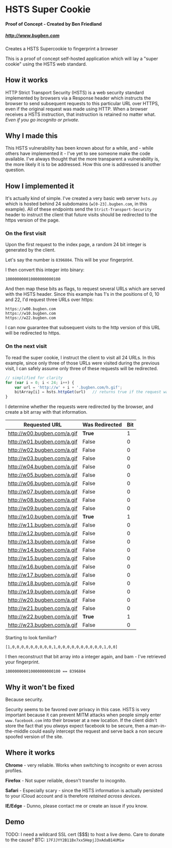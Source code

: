 # HSTS Super Cookie
#### Proof of Concept - Created by Ben Friedland
##### http://www.bugben.com

Creates a HSTS Supercookie to fingerprint a browser

This is a proof of concept self-hosted application which will lay a "super cookie"
using the HSTS web standard. 

## How it works

HTTP Strict Transport Security (HSTS) is a web security standard implemented 
by browsers via a Response header which instructs the browser to send subsequent 
requests to this particular URL over HTTPS, even if the original request was made
using HTTP. When a browser receives a HSTS instruction, that instruction is retained
no matter what. *Even if you go incognito or private.*

## Why I made this

This HSTS vulnerability has been known about for a while, and - while others have
implemented it - I've yet to see someone make the code available. I've always thought
that the more transparent a vulnerability is, the more likely it is to be addressed. 
How this one is addressed is another question.

## How I implemented it

It's actually kind of simple. I've created a very basic web server `hsts.py` which 
is hosted behind 24 subdomains (`w[0-23].bugben.com`, in this example). All of these
endpoints send the `Strict-Transport-Security` header to instruct the client that 
future visits should be redirected to the https version of the page.

### On the first visit

Upon the first request to the index page, a random 24 bit integer is generated by the 
client. 

Let's say the number is ```8396804```. This will be your fingerprint.

I then convert this integer into binary:

    100000000010000000000100

And then map these bits as flags, to request several URLs which are served with the HSTS 
header. Since this example has 1's in the positions of 0, 10 and 22, I'd request three 
URLs over https:

    https://w00.bugben.com
    https://w10.bugben.com
    https://w22.bugben.com

I can now guarantee that subsequent visits to the http version of this URL will be 
redirected to https.

### On the next visit

To read the super cookie, I instruct the client to visit all 24 URLs. In this example, 
since only three of those URLs were visited during the previous visit, I can safely 
assume only three of these requests will be redirected. 

```javascript
// simplified for clarity
for (var i = 0; i < 24; i++) {
    var url = 'http://w' + i + '.bugben.com/h.gif';     
    bitArray[i] = hsts.httpGet(url)   // returns true if the request was a redirect
}
```        

I determine whether the requests were redirected by the browser, and create a bit 
array with that information.

| Requested URL                | Was Redirected | Bit |                         
| ---------------------------- | -------------- | --- |                         
| http://w00.bugben.com/a.gif  | **True**       | 1   |                         
| http://w01.bugben.com/a.gif  | False          | 0   |                         
| http://w02.bugben.com/a.gif  | False          | 0   |                         
| http://w03.bugben.com/a.gif  | False          | 0   |                         
| http://w04.bugben.com/a.gif  | False          | 0   |                         
| http://w05.bugben.com/a.gif  | False          | 0   |                         
| http://w06.bugben.com/a.gif  | False          | 0   |                         
| http://w07.bugben.com/a.gif  | False          | 0   |                         
| http://w08.bugben.com/a.gif  | False          | 0   |                         
| http://w09.bugben.com/a.gif  | False          | 0   |                         
| http://w10.bugben.com/a.gif  | **True**       | 1   |                         
| http://w11.bugben.com/a.gif  | False          | 0   |                         
| http://w12.bugben.com/a.gif  | False          | 0   |                         
| http://w13.bugben.com/a.gif  | False          | 0   |                         
| http://w14.bugben.com/a.gif  | False          | 0   |                         
| http://w15.bugben.com/a.gif  | False          | 0   |                         
| http://w16.bugben.com/a.gif  | False          | 0   |                         
| http://w17.bugben.com/a.gif  | False          | 0   |                         
| http://w18.bugben.com/a.gif  | False          | 0   |                         
| http://w19.bugben.com/a.gif  | False          | 0   |                         
| http://w20.bugben.com/a.gif  | False          | 0   |                         
| http://w21.bugben.com/a.gif  | False          | 0   |                         
| http://w22.bugben.com/a.gif  | **True**       | 1   |                         
| http://w23.bugben.com/a.gif  | False          | 0   | 

Starting to look familiar?

    [1,0,0,0,0,0,0,0,0,0,1,0,0,0,0,0,0,0,0,0,0,1,0,0]

I then reconstruct that bit array into a integer again, and bam - I've retrieved your fingerprint.

    100000000010000000000100 == 8396804
    
## Why it won't be fixed

Because security.

Security seems to be favored over privacy in this case. HSTS is very important because it can prevent
MITM attacks when people simply enter `www.facebook.com` into their browser at a new location. If 
the client didn't store the fact that you *always* expect facebook to be secure, then a 
man-in-the-middle could easily intercept the request and serve back a non secure spoofed version of 
the site.

## Where it works

**Chrome** - very reliable. Works when switching to incognito or even across profiles.

**Firefox** - Not super reliable, doesn't transfer to incognito.

**Safari** - Especially scary - since the HSTS information is actually persisted to your iCloud account
and is therefore *retained across devices*.

**IE/Edge** - Dunno, please contact me or create an issue if you know.

## Demo

TODO: I need a wildcard SSL cert ($$$) to host a live demo. Care to donate to the cause? BTC: ```17FJJYY2B11Bx7xx5HepjJ3xAdaB14UMiw```
